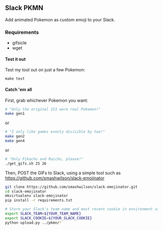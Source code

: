 Slack PKMN
---

Add animated Pokemon as custom emoji to your Slack.

### Requirements

* gifsicle
* wget

#### Test it out

Test my tool out on just a few Pokemon:

```
make test
```

#### Catch 'em all

First, grab whichever Pokemon you want:

```bash
# "Only the original 151 were real Pokemon!"
make gen1
```

or

```bash
# "I only like games evenly divisible by two!"
make gen2
make gen4
```

or

```bash
# "Only Pikachu and Raichu, please!"
./get_gifs.sh 25 26
```

Then, POST the GIFs to Slack, using a simple tool such as https://github.com/smashwilson/slack-emojinator

```bash
git clone https://github.com/smashwilson/slack-emojinator.git
cd slack-emojinator
mkvirtualenv slack-emojinator
pip install -r requirements.txt

# Store your Slack's team name and most recent cookie in environment variables
export SLACK_TEAM=${YOUR_TEAM_NAME}
export SLACK_COOKIE=${YOUR_SLACK_COOKIE}
python upload.py ../pkmn/*
```
